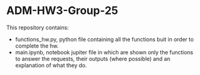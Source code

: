 # ADM-HW3-Group-25
This repository contains:
- functions_hw.py, python file containing all the functions buit in order to complete the hw.
- main.ipynb, notebook jupiter file in which are shown only the functions to answer the requests, their outputs (where possible) and an explanation of what they do. 
